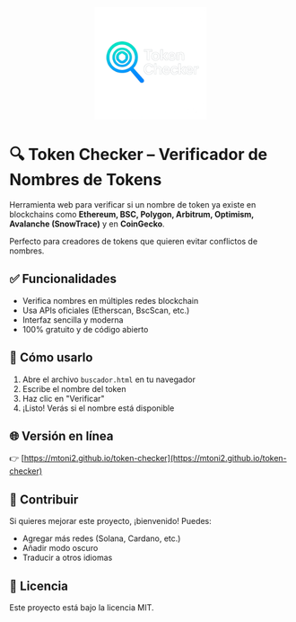 <p align="center">
  <img src="logo.png" width="200" alt="Token Checker Logo">
</p>

# 🔍 Token Checker – Verificador de Nombres de Tokens

Herramienta web para verificar si un nombre de token ya existe en blockchains como **Ethereum, BSC, Polygon, Arbitrum, Optimism, Avalanche (SnowTrace)** y en **CoinGecko**.

Perfecto para creadores de tokens que quieren evitar conflictos de nombres.

## ✅ Funcionalidades

- Verifica nombres en múltiples redes blockchain
- Usa APIs oficiales (Etherscan, BscScan, etc.)
- Interfaz sencilla y moderna
- 100% gratuito y de código abierto

## 🚀 Cómo usarlo

1. Abre el archivo `buscador.html` en tu navegador
2. Escribe el nombre del token
3. Haz clic en "Verificar"
4. ¡Listo! Verás si el nombre está disponible

## 🌐 Versión en línea

👉 [https://mtoni2.github.io/token-checker](https://mtoni2.github.io/token-checker)

## 🤝 Contribuir

Si quieres mejorar este proyecto, ¡bienvenido! Puedes:
- Agregar más redes (Solana, Cardano, etc.)
- Añadir modo oscuro
- Traducir a otros idiomas

## 📄 Licencia

Este proyecto está bajo la licencia MIT.
